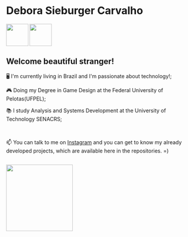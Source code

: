 </br> 

<div display="inline-block">
  
  <h1 align="left"> Debora Sieburger Carvalho</h1>
  <a href="https://www.instagram.com/debs_scc/">
    <img align="left" width="60px" src="https://raw.githubusercontent.com/rahuldkjain/github-profile-readme-generator/master/src/images/icons/Social/instagram.svg" style="vertical-align:top;">
  </a> 
   <a href="https://br.linkedin.com/in/debsscc">
    <img width="60px" src="https://raw.githubusercontent.com/rahuldkjain/github-profile-readme-generator/master/src/images/icons/Social/linked-in-alt.svg" style="vertical-align:top;">
  </a>
         
</div>

## Welcome beautiful stranger!
<div display="inline-block">
  <p align="left"> 🖥️ I'm currently living in Brazil and I'm passionate about technology!;</p>
  <p align="left"> 🎮 Doing my Degree in Game Design at the Federal University of Pelotas(UFPEL);</p>
  <p align="left"> 📚 I study Analysis and Systems Development at the University of Technology SENACRS;</p>
</div>

</br>

📫 You can talk to me on [Instagram](https://www.instagram.com/debs_scc) and you can get to know my already developed projects, which are available here in the repositories. =)
</br>
##
<p align="left">
<a href="https://github.com/debsscc">
    <img height="180em" src="https://github-readme-stats-eight-theta.vercel.app/api/top-langs/?username=debsscc&layout=compact&langs_count=8&theme=algolia"/>
<a>
</p>
</br>
  

